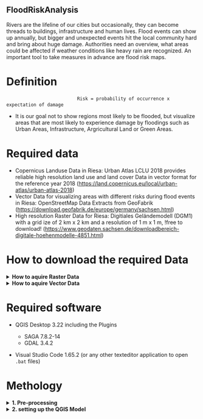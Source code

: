 ## FloodRiskAnalysis
Rivers are the lifeline of our cities but occasionally, they can become threads to buildings, infrastructure and human lives. Flood events can show up annually, but bigger and unexpected events hit the local community hard and bring about huge damage. Authorities need an overview, what areas could be affected if weather conditions like heavy rain are recognized. An important tool to take measures in advance are flood risk maps.

# Definition

                              Risk = probability of occurrence x expectation of damage
   * It is our goal not to show regions most likely to be flooded, but visualize areas that are most likely to experience damage by floodings such as Urban Areas, Infrastructure, Argricultural Land or Green Areas.

# Required data

   * Copernicus Landuse Data in Riesa: Urban Atlas LCLU 2018 provides reliable high resolution land use and land cover Data in vector format for the              reference year 2018 (https://land.copernicus.eu/local/urban-atlas/urban-atlas-2018)
   * Vector Data for visualizing areas with different risks during flood events in Riesa: OpenStreetMap Data Extracts from GeoFabrik                              (https://download.geofabrik.de/europe/germany/sachsen.html)
   * High resolution Raster Data for Riesa: Digitiales Geländemodell (DGM1) with a grid ize of 2 km x 2 km and a resolution of 1 m x 1 m, !free to download!
     (https://www.geodaten.sachsen.de/downloadbereich-digitale-hoehenmodelle-4851.html)
     
 # How to download the required Data   
 
<details>
   <summary><b>How to aquire Raster Data</b></summary>
<br/>
   
  * **Digitales Geländemodell (DGM1)** <a href="//https://www.geodaten.sachsen.de/downloadbereich-digitale-hoehenmodelle-4851.html">Sachsen.de/downloadbereich-digitale_hoehenmodelle</a> and download tiles 3805684 and 3825684 as shown in the screenshot below
 
 ![name-of-you-image](https://github.com/charliewahl/FloodRiskAnalysis/blob/main/Download_DEM.png?raw=true)
   
   * download  and extract the DGM1 tiles into `Raster Data` Folder. In the ectracted Folder you will find a Spreadsheet with specific information on your downloaded tiles and `.xyz` tiles which will be used in further processing. for the sake of simplicity, copy both `.xyz` files into the `Rasterdata` folder.
   
 </details>      
   
 <details>
   <summary><b>How to aquire Vector Data</b></summary>
<br/>
 
* **URBAN ATLAS 2018** Landuse <a href="https://land.copernicus.eu/local/urban-atlas/urban-atlas-2018?tab=download">Urban Atlas 2018</a> and select `Dresden` in the `Download`. After selecting the Data ýou need to download and extract the files into the `Vector Data` Folder  
   
* **Geofabrik OSM Data** visit <a href="https://download.geofabrik.de/europe/germany/sachsen.html">Geofabrik Sachsen</a> and select the OSM Data as `Shapefiles`. In a next step you will have to move and extract the data into the `Vektor Data` Folder.
   
   </details> 
   

# Required software
   * QGIS Desktop 3.22 including the Plugins

     * SAGA 7.8.2-14 
     * GDAL 3.4.2

   * Visual Studio Code 1.65.2 (or any other texteditor application to open `.bat` files)
  

# Methology

<details>
   <summary><b>1. Pre-processing</b></summary>
<br/>
   
1. Before using our downloaded Data in `QGIS` it has to be preprocessed via `Gdal`. Therefore we have created `.bat` inside the `vector Data` as well as in the `Raster Data` folder,containing a short documentation on how to process the Data. 

2. After running through the preprocessing youwill be able to run the Data in the follwoing Models.
   
 </details>      
   
 <details>
   <summary><b>2. setting up the QGIS Model</b></summary>
<br/>   

   1. Open the QGIS application and open the `FloodRiskMap.model3` via the Data Soucre Manager.

   2. Add the required data inputs into the Model 

      1. **extent of merged DGM1**: this input is necessary to get the `gdal_calc.py` running properly an of course for defining a Region of Interest  we need to specify the extent of our Project. For simplicity reasons we used the extent of the merged DGM1 `riesa_merged`, which will atomaticially be calculated after setting the Rasterlayer as an input here.

      2. In **Landuse reprojected** we will need the unpacked Vector Layer `DE009L2_DRESDEN_UA2018.shp` from the `Landuse Shapefiles` folder from the steps before. While running th Model, the Landuse Layer will be split into categories and  eventually given weights according to the vunerability of the chosen categories (for more details have look at `documentation`or **`FloodRiskModel.png`).

      3. **DGM1 merged + reprojected** is the preprocessed Raster Layer `Riesa_merged` which on the one hand side will be used for creating an Area of Interest for our project and on the other hand side it will work as the fundamental input for our Flood Risk Secenarios by `Filling Sinks (Wang & Liu)` and using the `Gdal_calc`.

      4. The following Model outputs `weighted categories` and `alarmpoints_merged` have only been added for demonstration reasons-it is up to you whether you want to have a look at them or not
   
      5. The output `Flood Risk Map` is the final output. This means the box will be left as ticked.
   
      6. `water` is a Category output from the `Landuse reprojected` layer, which will be needed for the final map styling.
      
      7.  Finally run the Model and have a close look at your outputs!
   


         
 
   
   
2) Flood occurrence

Fill Sinks:
Open the toolbox in QGIS and search for “Fill sinks (Wang & Lui)”. If SAGA is not installed on your QGIS, go to plugins and install the plugin SAGA. For the inputlayer, choose the dem_riesa. Make sure that for the output layers, the tick is only at “Filled dem”. You will not need “Flow Directions” and “Watershed Basins” and by not creating them, the program will not need that much time. After running the program, there will be a new layer, that looks similar to the DEM. Export it as a GEOTiff file with the name “filled_dem”.

Alarm points:
The city of Riesa published four different water levels, which are alarm points for the local community, because of flood events with different intensity. You will create four layers, which are showing the situation of the four water levels.
This step you will need to do four times to create four flood scenarios. Open the raster calculator in QGIS and time in following commands:
-	( ( “filled_dem” <= 94.8 ) = 1 ) AND ( ( “filled_dem” >= 94.8 ) = 0 )
-	( ( “filled_dem” <= 96 ) = 1 ) AND ( ( “filled_dem” >= 96 ) = 0 )
-	( ( “filled_dem” <= 96.8 ) = 1 ) AND ( ( “filled_dem” >= 96.8 ) = 0 )
-	( ( “filled_dem” <= 97.6 ) = 1 ) AND ( ( “filled_dem” >= 97.6 ) = 0 )

Safe the outputlayers at your local machine and name them “alarmpoint_1”, “alarmpoint_2”, “alarmpoint_3” and “alarmpoint_4”.

